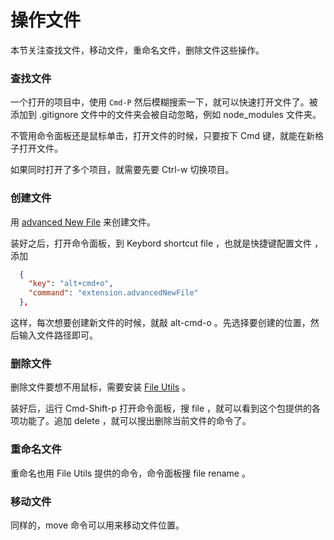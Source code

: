 # 操作文件

本节关注查找文件，移动文件，重命名文件，删除文件这些操作。

### 查找文件

一个打开的项目中，使用 `Cmd-P` 然后模糊搜索一下，就可以快速打开文件了。被添加到 .gitignore 文件中的文件夹会被自动忽略，例如 node_modules 文件夹。

不管用命令面板还是鼠标单击，打开文件的时候，只要按下 Cmd 键，就能在新格子打开文件。

如果同时打开了多个项目，就需要先要 Ctrl-w 切换项目。

### 创建文件

用 [advanced New File](https://marketplace.visualstudio.com/items?itemName=patbenatar.advanced-new-file) 来创建文件。

装好之后，打开命令面板，到 Keybord shortcut file ，也就是快捷键配置文件 ，添加

```json
  {
    "key": "alt+cmd+o",
    "command": "extension.advancedNewFile"
  },
```

这样，每次想要创建新文件的时候，就敲 alt-cmd-o 。先选择要创建的位置，然后输入文件路径即可。

### 删除文件

删除文件要想不用鼠标，需要安装 [File Utils](https://marketplace.visualstudio.com/items?itemName=sleistner.vscode-fileutils) 。

装好后，运行 Cmd-Shift-p 打开命令面板，搜 file ，就可以看到这个包提供的各项功能了。追加 delete ，就可以搜出删除当前文件的命令了。

### 重命名文件

重命名也用 File Utils 提供的命令，命令面板搜 file rename 。

### 移动文件

同样的，move 命令可以用来移动文件位置。
